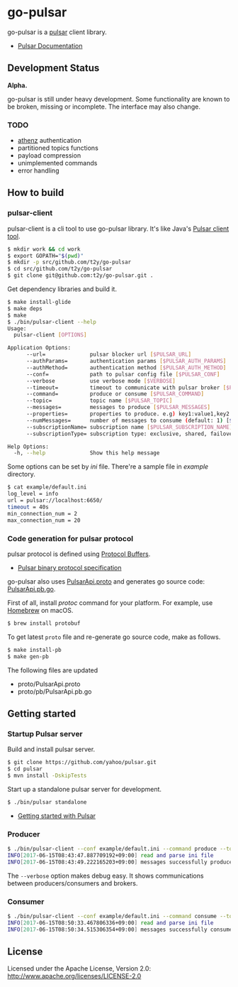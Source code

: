 # go-pulsar

go-pulsar is a [pulsar](https://github.com/yahoo/pulsar) client library.

* [Pulsar Documentation](https://github.com/yahoo/pulsar/blob/master/docs/Documentation.md)


## Development Status

**Alpha.**

go-pulsar is still under heavy development. Some functionality are known to be broken, missing or incomplete. The interface may also change.

### TODO

* [athenz](https://github.com/yahoo/athenz) authentication
* partitioned topics functions
* payload compression
* unimplemented commands
* error handling


## How to build

### pulsar-client

pulsar-client is a cli tool to use go-pulsar library. It's like Java's [Pulsar client tool](https://github.com/yahoo/pulsar/blob/master/docs/AdminTools.md#pulsar-client-tool).

```bash
$ mkdir work && cd work
$ export GOPATH="$(pwd)"
$ mkdir -p src/github.com/t2y/go-pulsar
$ cd src/github.com/t2y/go-pulsar
$ git clone git@github.com:t2y/go-pulsar.git .
```

Get dependency libraries and build it.

```bash
$ make install-glide
$ make deps
$ make
$ ./bin/pulsar-client --help
Usage:
  pulsar-client [OPTIONS]

Application Options:
      --url=              pulsar blocker url [$PULSAR_URL]
      --authParams=       authentication params [$PULSAR_AUTH_PARAMS]
      --authMethod=       authentication method [$PULSAR_AUTH_METHOD]
      --conf=             path to pulsar config file [$PULSAR_CONF]
      --verbose           use verbose mode [$VERBOSE]
      --timeout=          timeout to communicate with pulsar broker [$PULSAR_TIMEOUT]
      --command=          produce or consume [$PULSAR_COMMAND]
      --topic=            topic name [$PULSAR_TOPIC]
      --messages=         messages to produce [$PULSAR_MESSAGES]
      --properties=       properties to produce. e.g) key1:value1,key2:value2 [$PULSAR_PROPERTIES]
      --numMessages=      number of messages to consume (default: 1) [$PULSAR_NUM_MESSAGES]
      --subscriptionName= subscription name [$PULSAR_SUBSCRIPTION_NAME]
      --subscriptionType= subscription type: exclusive, shared, failover (default: exclusive) [$PULSAR_SUBSCRIPTION_TYPE]

Help Options:
  -h, --help              Show this help message
```

Some options can be set by *ini* file. There're a sample file in *example* directory.

```bash
$ cat example/default.ini
log_level = info
url = pulsar://localhost:6650/
timeout = 40s
min_connection_num = 2
max_connection_num = 20
```

### Code generation for pulsar protocol

pulsar protocol is defined using [Protocol Buffers](https://developers.google.com/protocol-buffers/).

* [Pulsar binary protocol specification](https://github.com/yahoo/pulsar/blob/master/docs/BinaryProtocol.md)

go-pulsar also uses [PulsarApi.proto](https://github.com/yahoo/pulsar/blob/master/pulsar-common/src/main/proto/PulsarApi.proto) and generates go source code: [PulsarApi.pb.go](https://github.com/t2y/go-pulsar/blob/master/proto/pb/PulsarApi.pb.go).

First of all, install *protoc* command for your platform. For example, use [Homebrew](https://brew.sh/) on macOS.

```bash
$ brew install protobuf
```

To get latest `proto` file and re-generate go source code, make as follows.

```bash
$ make install-pb
$ make gen-pb
```

The following files are updated

* proto/PulsarApi.proto
* proto/pb/PulsarApi.pb.go


## Getting started

### Startup Pulsar server

Build and install pulsar server.

```bash
$ git clone https://github.com/yahoo/pulsar.git
$ cd pulsar
$ mvn install -DskipTests
```

Start up a standalone pulsar server for development.

```bash
$ ./bin/pulsar standalone
```

* [Getting started with Pulsar](https://github.com/yahoo/pulsar/blob/master/docs/GettingStarted.md)

### Producer

```bash
$ ./bin/pulsar-client --conf example/default.ini --command produce --topic "persistent://sample/standalone/ns1/my-topic" --messages "Hello Pulsar"
INFO[2017-06-15T08:43:47.887709192+09:00] read and parse ini file                       iniConf=&{info pulsar://localhost:6650/ 40s 2 20 pulsar://localhost:6650/ info} path="example/default.ini"
INFO[2017-06-15T08:43:49.222165203+09:00] messages successfully produced                messages=[Hello Pulsar] properties=[]
```

The `--verbose` option makes debug easy. It shows communications between producers/consumers and brokers.

### Consumer

```bash
$ ./bin/pulsar-client --conf example/default.ini --command consume --topic "persistent://sample/standalone/ns1/my-topic" --subscriptionName sub
INFO[2017-06-15T08:50:33.467806336+09:00] read and parse ini file                       iniConf=&{info pulsar://localhost:6650/ 40s 2 20 pulsar://localhost:6650/ info} path="example/default.ini"
INFO[2017-06-15T08:50:34.515306354+09:00] messages successfully consumed                key-value=[] message="Hello Pulsar"
```

## License

Licensed under the Apache License, Version 2.0: http://www.apache.org/licenses/LICENSE-2.0
